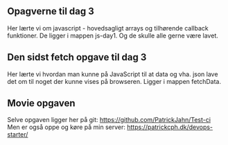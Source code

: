 ## Opagverne til dag 3
Her lærte vi om javascript - hovedsagligt arrays og tilhørende callback funktioner.
De ligger i mappen js-day1. Og de skulle alle gerne være lavet. 

## Den sidst fetch opgave til dag 3
Her lærte vi hvordan man kunne på JavaScript til at data og vha. json lave det om til noget der kunne vises på browseren.
Ligger i mappen fetchData.

## Movie opgaven 
Selve opgaven ligger her på git: https://github.com/PatrickJahn/Test-ci <br/>
Men er også oppe og køre på min server: https://patrickcph.dk/devops-starter/ <br />
